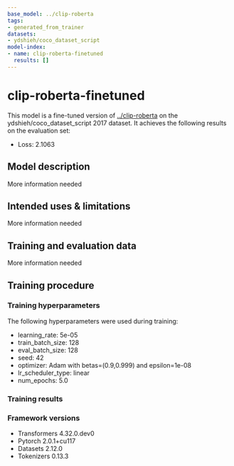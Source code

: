 ```yaml
---
base_model: ../clip-roberta
tags:
- generated_from_trainer
datasets:
- ydshieh/coco_dataset_script
model-index:
- name: clip-roberta-finetuned
  results: []
---
```


<!-- This model card has been generated automatically according to the information the Trainer had access to. You
should probably proofread and complete it, then remove this comment. -->

# clip-roberta-finetuned

This model is a fine-tuned version of [../clip-roberta](https://huggingface.co/../clip-roberta) on the ydshieh/coco_dataset_script 2017 dataset.
It achieves the following results on the evaluation set:
- Loss: 2.1063

## Model description

More information needed

## Intended uses & limitations

More information needed

## Training and evaluation data

More information needed

## Training procedure

### Training hyperparameters

The following hyperparameters were used during training:
- learning_rate: 5e-05
- train_batch_size: 128
- eval_batch_size: 128
- seed: 42
- optimizer: Adam with betas=(0.9,0.999) and epsilon=1e-08
- lr_scheduler_type: linear
- num_epochs: 5.0

### Training results



### Framework versions

- Transformers 4.32.0.dev0
- Pytorch 2.0.1+cu117
- Datasets 2.12.0
- Tokenizers 0.13.3
